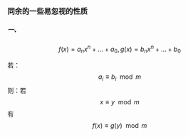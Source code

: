 ### 同余的一些易忽视的性质

##### 一、

$$
f(x)=a_nx^n+...+a_0  ,g(x)=b_nx^n+...+b_0
$$

若：
$$
a_i\equiv b_i \mod m
$$
则：若
$$
x\equiv y \mod m
$$
有
$$
f(x)\equiv g(y) \mod m
$$
